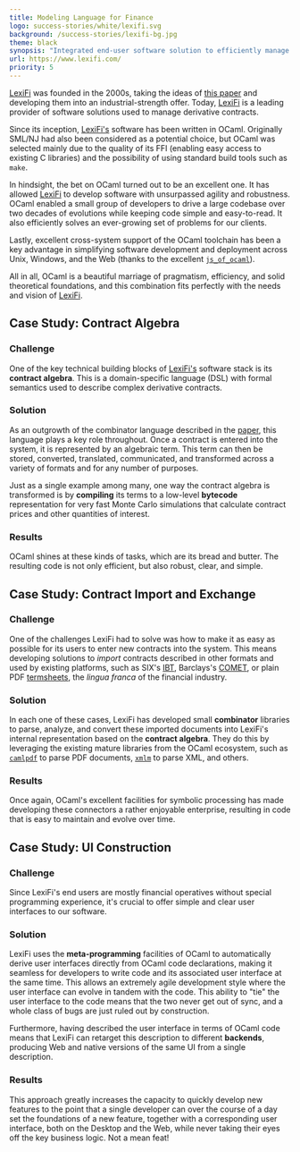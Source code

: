 ```yaml
---
title: Modeling Language for Finance
logo: success-stories/white/lexifi.svg
background: /success-stories/lexifi-bg.jpg
theme: black
synopsis: "Integrated end-user software solution to efficiently manage all types of structured investment products and provide superior client services."
url: https://www.lexifi.com/
priority: 5
---
```


[LexiFi](https://www.lexifi.com/) was founded in the 2000s, taking the ideas of [this paper](https://www.microsoft.com/en-us/research/wp-content/uploads/2016/07/contracts-icfp.pdf) and developing them into an industrial-strength offer. Today, [LexiFi](https://www.lexifi.com/) is a leading provider of software solutions used to manage derivative contracts.

Since its inception, [LexiFi's](https://www.lexifi.com/) software has been written in OCaml. Originally SML/NJ had also been considered as a potential choice, but OCaml was selected mainly due to the quality of its FFI (enabling easy access to existing C libraries) and the possibility of using standard build tools such as `make`.

In hindsight, the bet on OCaml turned out to be an excellent one. It has allowed [LexiFi](https://www.lexifi.com/) to develop software with unsurpassed agility and robustness. OCaml enabled a small group of developers to drive a large codebase over two decades of evolutions while keeping code simple and easy-to-read. It also efficiently solves an ever-growing set of problems for our clients.

Lastly, excellent cross-system support of the OCaml toolchain has been a key advantage in simplifying software development and deployment across Unix, Windows, and the Web (thanks to the excellent [`js_of_ocaml`](https://github.com/ocsigen/js_of_ocaml)).

All in all, OCaml is a beautiful marriage of pragmatism, efficiency, and solid theoretical foundations, and this combination fits perfectly with the needs and vision of [LexiFi](https://www.lexifi.com/).

## Case Study: Contract Algebra

### Challenge

One of the key technical building blocks of [LexiFi's](https://www.lexifi.com/) software stack is its **contract algebra**. This is a domain-specific language (DSL) with formal semantics used to describe complex derivative contracts.

### Solution

As an outgrowth of the combinator language described in the [paper](https://www.microsoft.com/en-us/research/wp-content/uploads/2016/07/contracts-icfp.pdf), this language plays a key role throughout. Once a contract is entered into the system, it is represented by an algebraic term. This term can then be stored, converted, translated, communicated, and transformed across a variety of formats and for any number of purposes.

Just as a single example among many, one way the contract algebra is transformed is by **compiling** its terms to a low-level **bytecode** representation for very fast Monte Carlo simulations that calculate contract prices and other quantities of interest.

### Results

OCaml shines at these kinds of tasks, which are its bread and butter. The resulting code is not only efficient, but also robust, clear, and simple.

## Case Study: Contract Import and Exchange

### Challenge

One of the challenges LexiFi had to solve was how to make it as easy as possible for its users to enter new contracts into the system. This means developing solutions to *import* contracts described in other formats and used by existing platforms, such as SIX's [IBT](https://www.finextra.com/pressarticle/24905/six-swiss-exchange-introduces-universal-data-interface), Barclays's [COMET](https://www.privatebankerinternational.com/news/barclays-launches-comet-for-uk-wealth-managers/), or plain PDF [termsheets](https://en.wikipedia.org/wiki/Term_sheet), the *lingua franca* of the financial industry.

### Solution

In each one of these cases, LexiFi has developed small **combinator** libraries to parse, analyze, and convert these imported documents into LexiFi's internal representation based on the **contract algebra**. They do this by leveraging the existing mature libraries from the OCaml ecosystem, such as [`camlpdf`](https://github.com/johnwhitington/camlpdf) to parse PDF documents, [`xmlm`](https://erratique.ch/software/xmlm) to parse XML, and others.

### Results

Once again, OCaml's excellent facilities for symbolic processing has made developing these connectors a rather enjoyable enterprise, resulting in code that is easy to maintain and evolve over time.

## Case Study: UI Construction

### Challenge
Since LexiFi's end users are mostly financial operatives without special programming experience, it's crucial to offer simple and clear user interfaces to our software.

### Solution

LexiFi uses the **meta-programming** facilities of OCaml to automatically derive user interfaces directly from OCaml code declarations, making it seamless for developers to write code and its associated user interface at the same time. This allows an extremely agile development style where the user interface can evolve in tandem with the code. This ability to "tie" the user interface to the code means that the two never get out of sync, and a whole class of bugs are just ruled out by construction.

Furthermore, having described the user interface in terms of OCaml code means that LexiFi can retarget this description to different **backends**, producing Web and native versions of the same UI from a single description.

### Results

This approach greatly increases the capacity to quickly develop new features to the point that a single developer can over the course of a day set the foundations of a new feature, together with a corresponding user interface, both on the Desktop and the Web, while never taking their eyes off the key business logic. Not a mean feat!
